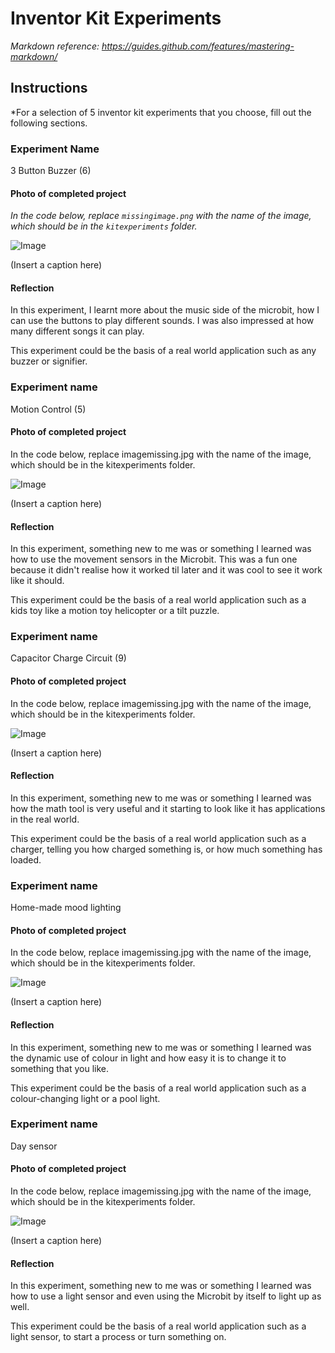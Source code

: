 # Inventor Kit Experiments

*Markdown reference: https://guides.github.com/features/mastering-markdown/*

## Instructions ##

*For a selection of 5 inventor kit experiments that you choose, fill out the following sections.

### Experiment Name ###

3 Button Buzzer (6)

#### Photo of completed project ####
*In the code below, replace `missingimage.png` with the name of the image, which should be in the `kitexperiments` folder.*

![Image](missingimage.png)

(Insert a caption here)

#### Reflection ####

In this experiment, I learnt more about the music side of the microbit, how I can use the buttons to play different sounds. I was also impressed at how many different songs it can play.

This experiment could be the basis of a real world application such as any buzzer or signifier.

### Experiment name ###

Motion Control (5)

#### Photo of completed project ####
In the code below, replace imagemissing.jpg with the name of the image, which should be in the kitexperiments folder.

![Image](missingimage.png)

(Insert a caption here)

#### Reflection ####

In this experiment, something new to me was or something I learned was how to use the movement sensors in the Microbit. This was a fun one because it didn't realise how it worked til later and it was cool to see it work like it should.

This experiment could be the basis of a real world application such as a kids toy like a motion toy helicopter or a tilt puzzle.

### Experiment name ###

Capacitor Charge Circuit (9)

#### Photo of completed project ####
In the code below, replace imagemissing.jpg with the name of the image, which should be in the kitexperiments folder.

![Image]()

(Insert a caption here)

#### Reflection ####

In this experiment, something new to me was or something I learned was how the math tool is very useful and it starting to look like it has applications in the real world.

This experiment could be the basis of a real world application such as a charger, telling you how charged something is, or how much something has loaded.

### Experiment name ###

Home-made mood lighting

#### Photo of completed project ####
In the code below, replace imagemissing.jpg with the name of the image, which should be in the kitexperiments folder.

![Image](missingimage.png)

(Insert a caption here)

#### Reflection ####

In this experiment, something new to me was or something I learned was the dynamic use of colour in light and how easy it is to change it to something that you like.

This experiment could be the basis of a real world application such as a colour-changing light or a pool light.

### Experiment name ###

Day sensor

#### Photo of completed project ####
In the code below, replace imagemissing.jpg with the name of the image, which should be in the kitexperiments folder.

![Image](missingimage.png)

(Insert a caption here)

#### Reflection ####

In this experiment, something new to me was or something I learned was how to use a light sensor and even using the Microbit by itself to light up as well.

This experiment could be the basis of a real world application such as a light sensor, to start a process or turn something on.


